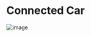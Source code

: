 # Connected Car

![image](https://github.com/akaError404/Embedded-Project/assets/86766617/861dfbb6-0554-4831-9791-c90cd4593847)
